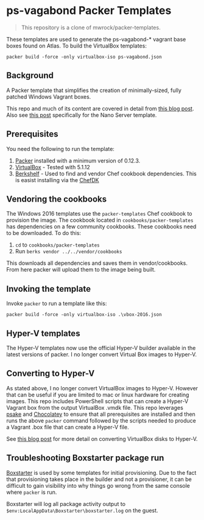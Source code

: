 # ps-vagabond Packer Templates

> This repository is a clone of mwrock/packer-templates.

These templates are used to generate the ps-vagabond-* vagrant base boxes found on Atlas. To build the VirtualBox templates:

```
packer build -force -only virtualbox-iso ps-vagabond.json
```


## Background

A Packer template that simplifies the creation of minimally-sized, fully patched Windows Vagrant boxes.

This repo and much of its content are covered in detail from [this blog post](http://www.hurryupandwait.io/blog/creating-windows-base-images-for-virtualbox-and-hyper-v-using-packer-boxstarter-and-vagrant). Also see [this post](http://www.hurryupandwait.io/blog/a-packer-template-for-windows-nano-server-weighing-300mb) specifically for the Nano Server template.

## Prerequisites

You need the following to run the template:

1. [Packer](https://packer.io/docs/installation.html) installed with a minimum version of 0.12.3.
2. [VirtualBox](https://www.virtualbox.org/wiki/Downloads) - Tested with 5.1.12
3. [Berkshelf](http://berkshelf.com/) - Used to find and vendor Chef cookbook dependencies. This is easist installing via the [ChefDK](https://downloads.chef.io/chef-dk/)

## Vendoring the cookbooks
The Windows 2016 templates use the `packer-templates` Chef cookbook to provision the image. The cookbook located in `cookbooks/packer-templates` has dependencies on a few community cookbooks. These cookbooks need to be downloaded. To do this:

1. `cd` to `cookbooks/packer-templates`
2. Run `berks vendor ../../vendor/cookbooks`

This downloads all dependencies and saves them in vendor/cookbooks. From here packer will upload them to the image being built.

## Invoking the template
Invoke `packer` to run a template like this:
```
packer build -force -only virtualbox-iso .\vbox-2016.json
```
## Hyper-V templates
The Hyper-V templates now use the official Hyper-V builder available in the latest versions of packer. I no longer convert Virtual Box images to Hyper-V.

## Converting to Hyper-V
As stated above, I no longer convert VirtualBox images to Hyper-V. However that can be useful if you are limited to mac or linux hardware for creating images. This repo includes PowerShell scripts that can create a Hyper-V Vagrant box from the output VirtualBox .vmdk file. This repo leverages [psake](https://github.com/psake/psake) and [Chocolatey](https://chocolatey.org) to ensure that all prerequisites are installed and then runs the above `packer` command followed by the scripts needed to produce a Vagrant .box file that can create a Hyper-V file.

See [this blog post](http://www.hurryupandwait.io/blog/creating-a-hyper-v-vagrant-box-from-a-virtualbox-vmdk-or-vdi-image) for more detail on converting VirtualBox disks to Hyper-V.

## Troubleshooting Boxstarter package run
[Boxstarter](http://boxstarter.org) is used by some templates for initial provisioning. Due to the fact that provisioning takes place in the builder and not a provisioner, it can be difficult to gain visibility into why things go wrong from the same console where `packer` is run.

Boxstarter will log all package activity output to `$env:LocalAppData\Boxstarter\boxstarter.log` on the guest.

